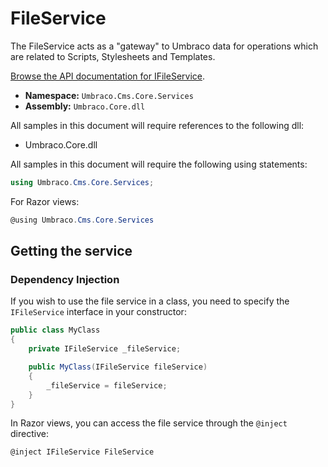 # FileService

The FileService acts as a "gateway" to Umbraco data for operations which are related to Scripts, Stylesheets and Templates.

[Browse the API documentation for IFileService](https://apidocs.umbraco.com/v11/csharp/api/Umbraco.Cms.Core.Services.IFileService.html).

-   **Namespace:** `Umbraco.Cms.Core.Services`
-   **Assembly:** `Umbraco.Core.dll`

All samples in this document will require references to the following dll:

-   Umbraco.Core.dll

All samples in this document will require the following using statements:

```csharp
using Umbraco.Cms.Core.Services;
```

For Razor views:

```csharp
@using Umbraco.Cms.Core.Services
```

## Getting the service

### Dependency Injection

If you wish to use the file service in a class, you need to specify the `IFileService` interface in your constructor:

```csharp
public class MyClass
{
    private IFileService _fileService;

    public MyClass(IFileService fileService)
    {
        _fileService = fileService;
    }
}
```

In Razor views, you can access the file service through the `@inject` directive:

```csharp
@inject IFileService FileService
```
